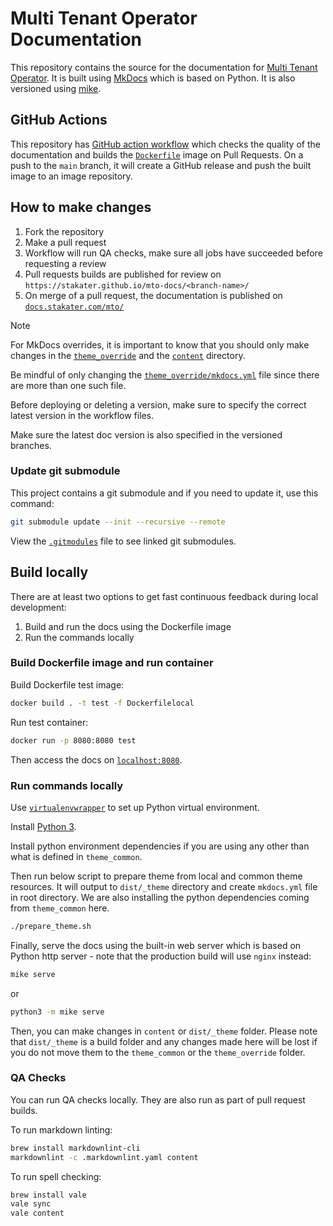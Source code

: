 # Multi Tenant Operator Documentation

This repository contains the source for the documentation for [Multi Tenant Operator](https://www.stakater.com/mto). It is built using [MkDocs](https://github.com/mkdocs/mkdocs) which is based on Python. It is also versioned using [mike](https://github.com/jimporter/mike).

## GitHub Actions

This repository has [GitHub action workflow](./.github/workflows/) which checks the quality of the documentation and builds the [`Dockerfile`](./Dockerfile) image on Pull Requests. On a push to the `main` branch, it will create a GitHub release and push the built image to an image repository.

## How to make changes

1. Fork the repository
1. Make a pull request
1. Workflow will run QA checks, make sure all jobs have succeeded before requesting a review
1. Pull requests builds are published for review on `https://stakater.github.io/mto-docs/<branch-name>/`
1. On merge of a pull request, the documentation is published on [`docs.stakater.com/mto/`](https://docs.stakater.com/mto/)

> [!NOTE]
> For MkDocs overrides, it is important to know that you should only make changes in the [`theme_override`](./theme_override/) and the [`content`](./content/) directory.
>
> Be mindful of only changing the [`theme_override/mkdocs.yml`](./theme_override/mkdocs.yml) file since there are more than one such file.
>
> Before deploying or deleting a version, make sure to specify the correct latest version in the workflow files.
>
> Make sure the latest doc version is also specified in the versioned branches.

### Update git submodule

This project contains a git submodule and if you need to update it, use this command:

```bash
git submodule update --init --recursive --remote
```

View the [`.gitmodules`](./.gitmodules) file to see linked git submodules.

## Build locally

There are at least two options to get fast continuous feedback during local development:

1. Build and run the docs using the Dockerfile image
1. Run the commands locally

### Build Dockerfile image and run container

Build Dockerfile test image:

```bash
docker build . -t test -f Dockerfilelocal
```

Run test container:

```bash
docker run -p 8080:8080 test
```

Then access the docs on [`localhost:8080`](localhost:8080).

### Run commands locally

Use [`virtualenvwrapper`](https://virtualenvwrapper.readthedocs.io/en/latest/install.html) to set up Python virtual environment.

Install [Python 3](https://www.python.org/downloads/).

Install python environment dependencies if you are using any other than what is defined in `theme_common`.

Then run below script to prepare theme from local and common theme resources. It will output to `dist/_theme` directory and create `mkdocs.yml` file in root directory. We are also installing the python dependencies coming from `theme_common` here.

```bash
./prepare_theme.sh
```

Finally, serve the docs using the built-in web server which is based on Python http server - note that the production build will use `nginx` instead:

```bash
mike serve
```

or

```bash
python3 -m mike serve
```

Then, you can make changes in `content` or `dist/_theme` folder. Please note that `dist/_theme` is a build folder and any changes made here will be lost if you do not move them to the `theme_common` or the `theme_override` folder.

### QA Checks

You can run QA checks locally. They are also run as part of pull request builds.

To run markdown linting:

```bash
brew install markdownlint-cli
markdownlint -c .markdownlint.yaml content
```

To run spell checking:

```bash
brew install vale
vale sync
vale content
```
